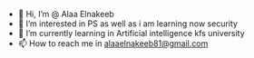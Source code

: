 - 👋 Hi, I’m @ Alaa Elnakeeb
- 👀 I’m interested in PS as well as i am learning now security
- 🌱 I’m currently learning in Artificial intelligence kfs university
- 📫 How to reach me  in alaaelnakeeb81@gmail.com

<!---
AlaaElnakeeb81536/AlaaElnakeeb81536 is a ✨ special ✨ repository because its `README.md` (this file) appears on your GitHub profile.
You can click the Preview link to take a look at your changes.
--->
